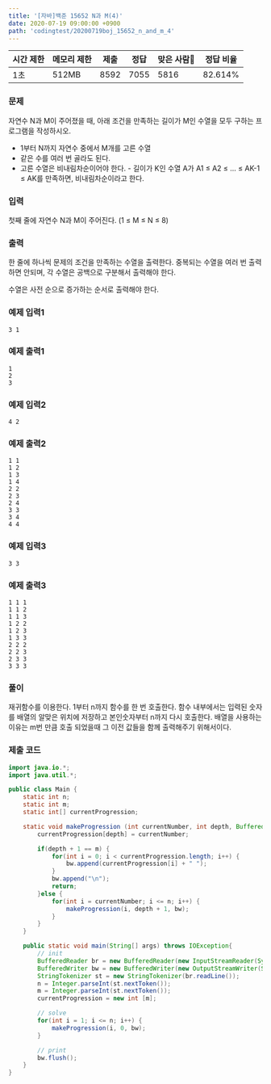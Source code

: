 ```yaml
---
title: '[자바]백준 15652 N과 M(4)'
date: 2020-07-19 09:00:00 +0900
path: 'codingtest/20200719boj_15652_n_and_m_4'
---
```


| 시간 제한 | 메모리 제한 | 제출 | 정답 | 맞은 사람 | 정답 비율 |
| --------- | ----------- | ---- | ---- | --------- | --------- |
| 1초       | 512MB       | 8592 | 7055 | 5816      | 82.614%   |

### 문제

자연수 N과 M이 주어졌을 때, 아래 조건을 만족하는 길이가 M인 수열을 모두 구하는 프로그램을 작성하시오.

- 1부터 N까지 자연수 중에서 M개를 고른 수열
- 같은 수를 여러 번 골라도 된다.
- 고른 수열은 비내림차순이어야 한다. - 길이가 K인 수열 A가 A1 ≤ A2 ≤ ... ≤ AK-1 ≤ AK를 만족하면, 비내림차순이라고 한다.

### 입력

첫째 줄에 자연수 N과 M이 주어진다. (1 ≤ M ≤ N ≤ 8)

### 출력

한 줄에 하나씩 문제의 조건을 만족하는 수열을 출력한다. 중복되는 수열을 여러 번 출력하면 안되며, 각 수열은 공백으로 구분해서 출력해야 한다.

수열은 사전 순으로 증가하는 순서로 출력해야 한다.

### 예제 입력1

```
3 1
```

### 예제 출력1

```
1
2
3
```

### 예제 입력2

```
4 2
```

### 예제 출력2

```
1 1
1 2
1 3
1 4
2 2
2 3
2 4
3 3
3 4
4 4
```

### 예제 입력3

```
3 3
```

### 예제 출력3

```
1 1 1
1 1 2
1 1 3
1 2 2
1 2 3
1 3 3
2 2 2
2 2 3
2 3 3
3 3 3
```

### 풀이

재귀함수를 이용한다. 1부터 n까지 함수를 한 번 호출한다. 함수 내부에서는 입력된 숫자를 배열의 알맞은 위치에 저장하고 본인숫자부터 n까지 다시 호출한다. 배열을 사용하는 이유는 m번 만큼 호출 되었을때 그 이전 값들을 함께 출력해주기 위해서이다.

### 제출 코드

```java
import java.io.*;
import java.util.*;

public class Main {
	static int n;
	static int m;
	static int[] currentProgression;

	static void makeProgression (int currentNumber, int depth, BufferedWriter bw) throws IOException {
		currentProgression[depth] = currentNumber;

		if(depth + 1 == m) {
			for(int i = 0; i < currentProgression.length; i++) {
				bw.append(currentProgression[i] + " ");
			}
			bw.append("\n");
			return;
		}else {
			for(int i = currentNumber; i <= n; i++) {
				makeProgression(i, depth + 1, bw);
			}
		}
	}

    public static void main(String[] args) throws IOException{
    	// init
    	BufferedReader br = new BufferedReader(new InputStreamReader(System.in));
    	BufferedWriter bw = new BufferedWriter(new OutputStreamWriter(System.out));
    	StringTokenizer st = new StringTokenizer(br.readLine());
    	n = Integer.parseInt(st.nextToken());
    	m = Integer.parseInt(st.nextToken());
    	currentProgression = new int [m];

    	// solve
    	for(int i = 1; i <= n; i++) {
    		makeProgression(i, 0, bw);
    	}

    	// print
    	bw.flush();
    }
}
```
